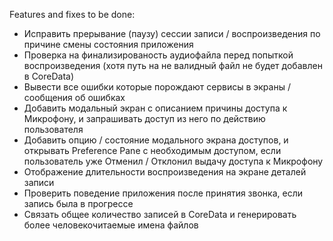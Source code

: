 Features and fixes to be done:
- Исправить прерывание (паузу) сессии записи / воспроизведения по причине смены состояния приложения
- Проверка на финализированость аудиофайла перед попыткой воспроизведения (хотя путь на не валидный файл не будет добавлен в CoreData)
- Вывести все ошибки которые порождают сервисы в экраны / сообщения об ошибках
- Добавить модальный экран с описанием причины доступа к Микрофону, и запрашивать доступ из него по действию пользователя
- Добавить опцию / состояние модального экрана доступов, и открывать Preference Pane с необходимым доступом, если пользователь уже Отменил / Отклонил выдачу доступа к Микрофону
- Отображение длительности воспроизведения на экране деталей записи
- Проверить поведение приложения после принятия звонка, если запись была в прогрессе
- Связать общее количество записей в CoreData и генерировать более человекочитаемые имена файлов
